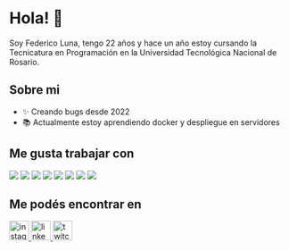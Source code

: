 <h1>Hola! 👋</h1>
<p>Soy Federico Luna, tengo 22 años y hace un año estoy cursando la Tecnicatura en Programación en la Universidad Tecnológica Nacional de Rosario.</p>

## Sobre mi
- ✨ Creando bugs desde 2022
- 📚 Actualmente estoy aprendiendo docker y despliegue en servidores

## Me gusta trabajar con
<div align="left">
  <img src="https://img.shields.io/badge/-Typescript-3178C6?style=flat&logo=typescript&logoColor=ffffff">
  <img src="https://img.shields.io/badge/-Next-000000?style=flat&logo=nextdotjs&logoColor=ffffff">
  <img src="http://img.shields.io/badge/-Tailwind-38bdf8?style=flat&logo=tailwindcss&logoColor=white">
  <img src="http://img.shields.io/badge/-ShadCN-000000?style=flat&logo=shadcnui&logoColor=white">
  <img src="http://img.shields.io/badge/-Figma-F24E1E?style=flat&logo=figma&logoColor=white">
  <img src="http://img.shields.io/badge/-Prisma-2D3748?style=flat&logo=prisma&logoColor=white">
  <img src="https://img.shields.io/badge/-Postgres-4169E1?style=flat&logo=postgresql&logoColor=FFFFFF">
  <img src="http://img.shields.io/badge/-Git-F1502F?style=flat&logo=git&logoColor=FFFFFF">
</div>

## Me podés encontrar en
<div align="left">
  <a href="https://x.com/FedericoLunaDev" target="_blank" >
    <img src="https://img.shields.io/static/v1?message=X&logo=x&label=&color=000000&logoColor=white&labelColor=&style=for-the-badge" height="35" alt="instagram logo"  />
  </a>
  <a href="https://www.linkedin.com/in/federico-luna-dev/" target="_blank" >
    <img src="https://img.shields.io/static/v1?message=LinkedIn&logo=linkedin&label=&color=0077B5&logoColor=white&labelColor=&style=for-the-badge" height="35" alt="linkedin logo"  />
  </a>
  <a href="https://federico-luna-portfolio.vercel.app/" target="_blank" >
    <img src="https://img.shields.io/static/v1?message=Portfolio&label=&color=242427&logoColor=white&labelColor=&style=for-the-badge" height="35" alt="twitch logo"  />
  </a>
</div>




